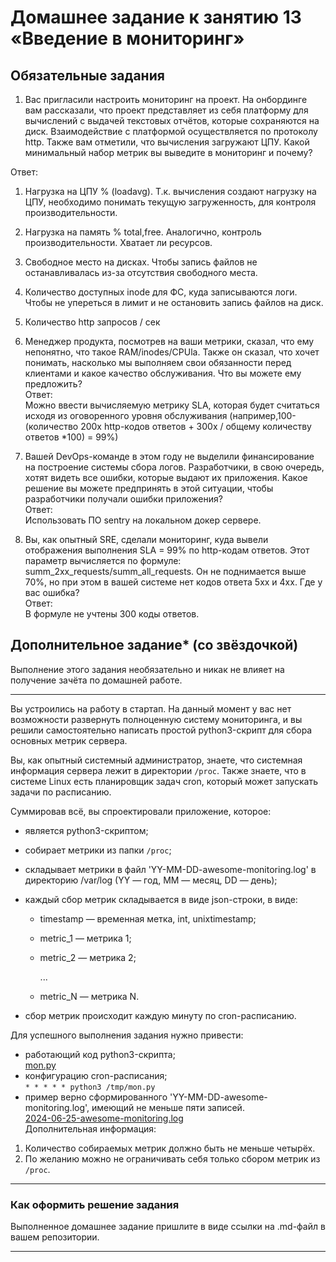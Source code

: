 # Домашнее задание к занятию 13 «Введение в мониторинг»

## Обязательные задания

1. Вас пригласили настроить мониторинг на проект. На онбординге вам рассказали, что проект представляет из себя платформу для вычислений с выдачей текстовых отчётов, которые сохраняются на диск. 
Взаимодействие с платформой осуществляется по протоколу http. Также вам отметили, что вычисления загружают ЦПУ. Какой минимальный набор метрик вы выведите в мониторинг и почему?
  
Ответ:  
  1. Нагрузка на ЦПУ % (loadavg). Т.к. вычисления создают нагрузку на ЦПУ, необходимо понимать текущую загруженность, для контроля производительности.  
  2. Нагрузка на память % total,free. Аналогично, контроль производительности. Хватает ли ресурсов.  
  3. Свободное место на дисках. Чтобы запись файлов не останавливалась из-за отсутствия свободного места.  
  4. Количество доступных inode для ФС, куда записываются логи. Чтобы не упереться в лимит и не остановить запись файлов на диск.  
  5. Количество http запросов / сек  

2. Менеджер продукта, посмотрев на ваши метрики, сказал, что ему непонятно, что такое RAM/inodes/CPUla. Также он сказал, что хочет понимать, насколько мы выполняем свои обязанности перед клиентами и какое качество обслуживания. Что вы можете ему предложить?  
Ответ:  
Можно ввести вычисляемую метрику SLA, которая будет считаться исходя из оговоренного уровня обслуживания (например,100-(количество 200х http-кодов ответов + 300х / общему количеству ответов *100) = 99%)  

3. Вашей DevOps-команде в этом году не выделили финансирование на построение системы сбора логов. Разработчики, в свою очередь, хотят видеть все ошибки, которые выдают их приложения. Какое решение вы можете предпринять в этой ситуации, чтобы разработчики получали ошибки приложения?  
Ответ:  
Использовать ПО sentry на локальном докер сервере.  

3. Вы, как опытный SRE, сделали мониторинг, куда вывели отображения выполнения SLA = 99% по http-кодам ответов. 
Этот параметр вычисляется по формуле: summ_2xx_requests/summ_all_requests. Он не поднимается выше 70%, но при этом в вашей системе нет кодов ответа 5xx и 4xx. Где у вас ошибка?  
Ответ:  
В формуле не учтены 300 коды ответов.  

## Дополнительное задание* (со звёздочкой) 

Выполнение этого задания необязательно и никак не влияет на получение зачёта по домашней работе.

_____

Вы устроились на работу в стартап. На данный момент у вас нет возможности развернуть полноценную систему 
мониторинга, и вы решили самостоятельно написать простой python3-скрипт для сбора основных метрик сервера. 

Вы, как опытный системный администратор, знаете, что системная информация сервера лежит в директории `/proc`. Также знаете, что в системе Linux есть  планировщик задач cron, который может запускать задачи по расписанию.

Суммировав всё, вы спроектировали приложение, которое:

- является python3-скриптом;
- собирает метрики из папки `/proc`;
- складывает метрики в файл 'YY-MM-DD-awesome-monitoring.log' в директорию /var/log 
(YY — год, MM — месяц, DD — день);
- каждый сбор метрик складывается в виде json-строки, в виде:
  + timestamp — временная метка, int, unixtimestamp;
  + metric_1 — метрика 1;
  + metric_2 — метрика 2;
  
     ...
     
  + metric_N — метрика N.
  
- сбор метрик происходит каждую минуту по cron-расписанию.

Для успешного выполнения задания нужно привести:

* работающий код python3-скрипта;  
  [mon.py](https://github.com/Svalker1989/Monitoring_2/blob/master/10-monitoring-01-base/mon.py)  
* конфигурацию cron-расписания;  
`* * * * * python3 /tmp/mon.py`  
* пример верно сформированного 'YY-MM-DD-awesome-monitoring.log', имеющий не меньше пяти записей.  
[2024-06-25-awesome-monitoring.log](https://github.com/Svalker1989/Monitoring_2/blob/master/10-monitoring-01-base/2024-06-25-awesome-monitoring.log)  
Дополнительная информация:

1. Количество собираемых метрик должно быть не меньше четырёх.
1. По желанию можно не ограничивать себя только сбором метрик из `/proc`.

---

### Как оформить решение задания

Выполненное домашнее задание пришлите в виде ссылки на .md-файл в вашем репозитории.


---
